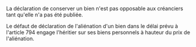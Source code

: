   
La déclaration de conserver un bien n'est pas opposable aux créanciers tant qu'elle n'a pas été publiée.   

  
Le défaut de déclaration de l'aliénation d'un bien dans le délai prévu à l'article 794 engage l'héritier sur ses biens personnels à hauteur du prix de l'aliénation.  
